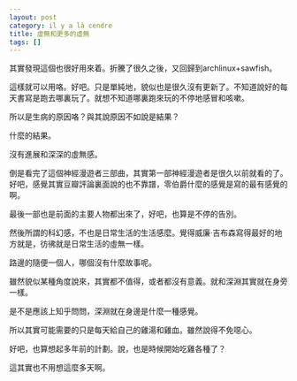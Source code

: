```yaml
---
layout: post
category: il y a là cendre
title: 虛無和更多的虛無
tags: []
---
```


其實發現這個也很好用來着。折騰了很久之後，又回歸到archlinux+sawfish。

這樣就可以用咯。好吧。只是單純地，貌似也是很久沒有更新了。不知道說好的每天書寫是跑去哪裏玩了。就想不知道哪裏跑來玩的不停地感冒和咳嗽。

所以是生病的原因咯？與其說原因不如說是結果？

什麼的結果。

沒有進展和深深的虛無感。

倒是看完了這個神經漫遊者三部曲，其實第一部神經漫遊者是很久以前就看的了。好吧，感覺其實豆瓣評論裏面說的也不靠譜，零伯爵什麼的感覺是寫的最有感覺的啊。

最後一部也是前面的主要人物都出來了，好吧，也算是不停的告別。

然後所謂的科幻感，不也是日常生活的生活感麼。覺得威廉·吉布森寫得最好的地方就是，彷彿就是日常生活的虛無一樣。

路邊的隨便一個人，哪個沒有什麼故事呢。

雖然貌似某種角度說來，其實都不值得，或者都沒有意義。就和深淵其實就在身旁一樣。

是不是應該上知乎問問，深淵就在身邊是什麼一種感覺。

所以其實可能需要的只是每天給自己的雞湯和雞血。雖然說得不免噁心。

好吧，也算想起多年前的計劃。說，也是時候開始吃雞各種了？

這其實也不用想這麼多天啊。
<!-- more -->
